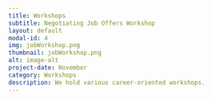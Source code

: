 ```yaml
---
title: Workshops
subtitle: Negotiating Job Offers Workshop
layout: default
modal-id: 4
img: jobWorkshop.png
thumbnail: jobWorkshop.png
alt: image-alt
project-date: November
category: Workshops
description: We hold various career-oriented workshops.
---
```

